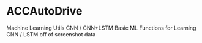 # ACCAutoDrive
Machine Learning Utils CNN / CNN+LSTM
Basic ML Functions for Learning CNN / LSTM off of screenshot data
